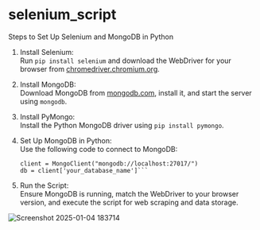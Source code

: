 # selenium_script
Steps to Set Up Selenium and MongoDB in Python

1. Install Selenium:  
   Run `pip install selenium` and download the WebDriver for your browser from [chromedriver.chromium.org](https://chromedriver.chromium.org/downloads).

2. Install MongoDB:  
   Download MongoDB from [mongodb.com](https://www.mongodb.com/try/download/community), install it, and start the server using `mongodb`.

3. Install PyMongo:  
   Install the Python MongoDB driver using `pip install pymongo`.

4. Set Up MongoDB in Python:  
   Use the following code to connect to MongoDB:
   ```from pymongo import MongoClient
   client = MongoClient("mongodb://localhost:27017/")
   db = client['your_database_name']```

5. Run the Script:  
   Ensure MongoDB is running, match the WebDriver to your browser version, and execute the script for web scraping and data storage.

![Screenshot 2025-01-04 183714](https://github.com/user-attachments/assets/7a14005a-c404-4ff1-b667-3b6f4dc5cdde)
